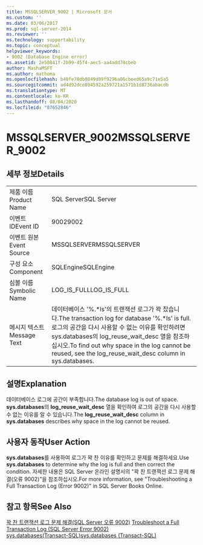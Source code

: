 ```yaml
---
title: MSSQLSERVER_9002 | Microsoft 문서
ms.custom: ''
ms.date: 03/06/2017
ms.prod: sql-server-2014
ms.reviewer: ''
ms.technology: supportability
ms.topic: conceptual
helpviewer_keywords:
- 9002 (Database Engine error)
ms.assetid: 2e50841f-2b99-45f4-aec5-aa4add70cbeb
author: MashaMSFT
ms.author: mathoma
ms.openlocfilehash: b40fe70db8849d09f9296a06cbeed65a9c71e5a5
ms.sourcegitcommit: ad4d92dce894592a259721a1571b1d8736abacdb
ms.translationtype: MT
ms.contentlocale: ko-KR
ms.lasthandoff: 08/04/2020
ms.locfileid: "87652846"
---
```

# <a name="mssqlserver_9002"></a><span data-ttu-id="5013f-102">MSSQLSERVER_9002</span><span class="sxs-lookup"><span data-stu-id="5013f-102">MSSQLSERVER_9002</span></span>
    
## <a name="details"></a><span data-ttu-id="5013f-103">세부 정보</span><span class="sxs-lookup"><span data-stu-id="5013f-103">Details</span></span>  
  
|||  
|-|-|  
|<span data-ttu-id="5013f-104">제품 이름</span><span class="sxs-lookup"><span data-stu-id="5013f-104">Product Name</span></span>|<span data-ttu-id="5013f-105">SQL Server</span><span class="sxs-lookup"><span data-stu-id="5013f-105">SQL Server</span></span>|  
|<span data-ttu-id="5013f-106">이벤트 ID</span><span class="sxs-lookup"><span data-stu-id="5013f-106">Event ID</span></span>|<span data-ttu-id="5013f-107">9002</span><span class="sxs-lookup"><span data-stu-id="5013f-107">9002</span></span>|  
|<span data-ttu-id="5013f-108">이벤트 원본</span><span class="sxs-lookup"><span data-stu-id="5013f-108">Event Source</span></span>|<span data-ttu-id="5013f-109">MSSQLSERVER</span><span class="sxs-lookup"><span data-stu-id="5013f-109">MSSQLSERVER</span></span>|  
|<span data-ttu-id="5013f-110">구성 요소</span><span class="sxs-lookup"><span data-stu-id="5013f-110">Component</span></span>|<span data-ttu-id="5013f-111">SQLEngine</span><span class="sxs-lookup"><span data-stu-id="5013f-111">SQLEngine</span></span>|  
|<span data-ttu-id="5013f-112">심볼 이름</span><span class="sxs-lookup"><span data-stu-id="5013f-112">Symbolic Name</span></span>|<span data-ttu-id="5013f-113">LOG_IS_FULL</span><span class="sxs-lookup"><span data-stu-id="5013f-113">LOG_IS_FULL</span></span>|  
|<span data-ttu-id="5013f-114">메시지 텍스트</span><span class="sxs-lookup"><span data-stu-id="5013f-114">Message Text</span></span>|<span data-ttu-id="5013f-115">데이터베이스 '%.\*ls'의 트랜잭션 로그가 꽉 찼습니다.</span><span class="sxs-lookup"><span data-stu-id="5013f-115">The transaction log for database '%.\*ls' is full.</span></span> <span data-ttu-id="5013f-116">로그의 공간을 다시 사용할 수 없는 이유를 확인하려면 sys.databases의 log_reuse_wait_desc 열을 참조하십시오.</span><span class="sxs-lookup"><span data-stu-id="5013f-116">To find out why space in the log cannot be reused, see the log_reuse_wait_desc column in sys.databases.</span></span>|  
  
## <a name="explanation"></a><span data-ttu-id="5013f-117">설명</span><span class="sxs-lookup"><span data-stu-id="5013f-117">Explanation</span></span>  
 <span data-ttu-id="5013f-118">데이터베이스 로그에 공간이 부족합니다.</span><span class="sxs-lookup"><span data-stu-id="5013f-118">The database log is out of space.</span></span> <span data-ttu-id="5013f-119">**sys.databases**의 **log_reuse_wait_desc** 열을 확인하여 로그의 공간을 다시 사용할 수 없는 이유를 알 수 있습니다.</span><span class="sxs-lookup"><span data-stu-id="5013f-119">The **log_reuse_wait_desc** column in **sys.databases** describes why space in the log cannot be reused.</span></span>  
  
## <a name="user-action"></a><span data-ttu-id="5013f-120">사용자 동작</span><span class="sxs-lookup"><span data-stu-id="5013f-120">User Action</span></span>  
 <span data-ttu-id="5013f-121">**sys.databases**를 사용하여 로그가 꽉 찬 이유를 확인하고 문제를 해결하세요.</span><span class="sxs-lookup"><span data-stu-id="5013f-121">Use **sys.databases** to determine why the log is full and then correct the condition.</span></span> <span data-ttu-id="5013f-122">자세한 내용은 SQL Server 온라인 설명서의 "꽉 찬 트랜잭션 로그 문제 해결(오류 9002)"을 참조하십시오.</span><span class="sxs-lookup"><span data-stu-id="5013f-122">For more information, see "Troubleshooting a Full Transaction Log (Error 9002)" in SQL Server Books Online.</span></span>  
  
## <a name="see-also"></a><span data-ttu-id="5013f-123">참고 항목</span><span class="sxs-lookup"><span data-stu-id="5013f-123">See Also</span></span>  
 <span data-ttu-id="5013f-124">[꽉 찬 트랜잭션 로그 문제 해결&#40;SQL Server 오류 9002&#41;](../logs/troubleshoot-a-full-transaction-log-sql-server-error-9002.md) </span><span class="sxs-lookup"><span data-stu-id="5013f-124">[Troubleshoot a Full Transaction Log &#40;SQL Server Error 9002&#41;](../logs/troubleshoot-a-full-transaction-log-sql-server-error-9002.md) </span></span>  
 [<span data-ttu-id="5013f-125">sys.databases&#40;Transact-SQL&#41;</span><span class="sxs-lookup"><span data-stu-id="5013f-125">sys.databases &#40;Transact-SQL&#41;</span></span>](/sql/relational-databases/system-catalog-views/sys-databases-transact-sql)  
  
  
